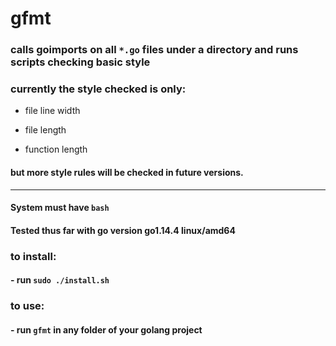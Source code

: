 # gfmt

### calls goimports on all `*.go` files under a directory and runs scripts checking basic style

### currently the style checked is only: 

- file line width

- file length 

- function length

#### but more style rules will be checked in future versions.

----------------------------------------------

#### System must have `bash` 

#### Tested thus far with go version go1.14.4 linux/amd64

### to install:

#### - run `sudo ./install.sh`

### to use:

#### - run `gfmt` in any folder of your golang project
